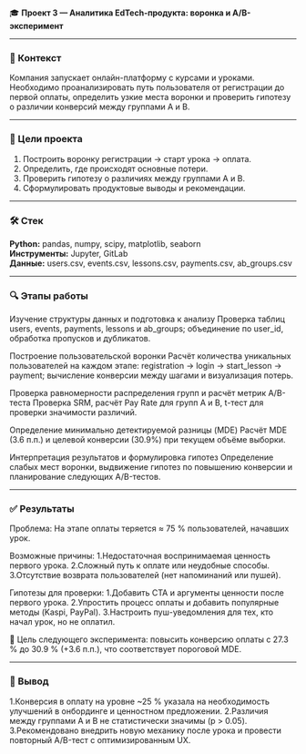 🎓 **Проект 3 — Аналитика EdTech-продукта: воронка и A/B-эксперимент**

---

### 📖 Контекст
Компания запускает онлайн-платформу с курсами и уроками.
Необходимо проанализировать путь пользователя от регистрации до первой оплаты, 
определить узкие места воронки и проверить гипотезу о различии конверсий между группами A и B.

---

### 🎯 Цели проекта
1. Построить воронку регистрации → старт урока → оплата.  
2. Определить, где происходят основные потери.  
3. Проверить гипотезу о различиях между группами A и B.  
4. Сформулировать продуктовые выводы и рекомендации.

---

### 🛠️ Стек
**Python:** pandas, numpy, scipy, matplotlib, seaborn  
**Инструменты:** Jupyter, GitLab  
**Данные:** users.csv, events.csv, lessons.csv, payments.csv, ab_groups.csv

---

### 🔍 Этапы работы

Изучение структуры данных и подготовка к анализу
Проверка таблиц users, events, payments, lessons и ab_groups; объединение по user_id, обработка пропусков и дубликатов.

Построение пользовательской воронки
Расчёт количества уникальных пользователей на каждом этапе: registration → login → start_lesson → payment; вычисление конверсии между шагами и визуализация потерь.

Проверка равномерности распределения групп и расчёт метрик A/B-теста
Проверка SRM, расчёт Pay Rate для групп A и B, t-тест для проверки значимости различий.

Определение минимально детектируемой разницы (MDE)
Расчёт MDE (3.6 п.п.) и целевой конверсии (30.9%) при текущем объёме выборки.

Интерпретация результатов и формулировка гипотез
Определение слабых мест воронки, выдвижение гипотез по повышению конверсии и планирование следующих A/B-тестов.

---

### ✅ Результаты

Проблема:
На этапе оплаты теряется ≈ 75 % пользователей, начавших урок.

Возможные причины:
1.Недостаточная воспринимаемая ценность первого урока.
2.Сложный путь к оплате или неудобные способы.
3.Отсутствие возврата пользователей (нет напоминаний или пушей).

Гипотезы для проверки:
1.Добавить CTA и аргументы ценности после первого урока.
2.Упростить процесс оплаты и добавить популярные методы (Kaspi, PayPal).
3.Настроить пуш-уведомления для тех, кто начал урок, но не оплатил.

🎯 Цель следующего эксперимента: повысить конверсию оплаты с 27.3 % до 30.9 % (+3.6 п.п.), что соответствует пороговой MDE.

---

### 📌 Вывод
1.Конверсия в оплату на уровне ~25 % указала на необходимость улучшений в онбординге и ценностном предложении.
2.Различия между группами A и B не статистически значимы (p > 0.05).
3.Рекомендовано внедрить новую механику после урока и провести повторный A/B-тест с оптимизированным UX.